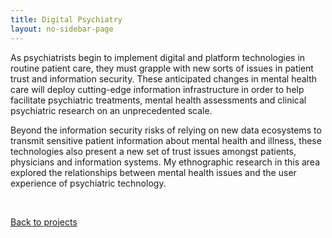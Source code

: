 ```yaml
---
title: Digital Psychiatry
layout: no-sidebar-page
---
```


As psychiatrists begin to implement digital and platform technologies in routine patient care, they must grapple with new sorts of issues in patient trust and information security. These anticipated changes in mental health care will deploy cutting-edge information infrastructure in order to help facilitate psychiatric treatments, mental health assessments and clinical psychiatric research on an unprecedented scale. 

Beyond the information security risks of relying on new data ecosystems to transmit sensitive patient information about mental health and illness, these technologies also present a new set of trust issues amongst patients, physicians and information systems. My ethnographic research in this area explored the relationships between mental health issues and the user experience of psychiatric technology. 

<br>

[Back to projects](../)
